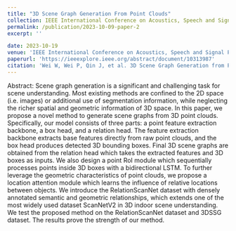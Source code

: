 ```yaml
---
title: "3D Scene Graph Generation From Point Clouds"
collection: IEEE International Conference on Acoustics, Speech and Signal Processing (ICASSP)
permalink: /publication/2023-10-09-paper-2
excerpt: ''

date: 2023-10-19
venue: 'IEEE International Conference on Acoustics, Speech and Signal Processing (ICASSP)'
paperurl: 'https://ieeexplore.ieee.org/abstract/document/10313987'
citation: 'Wei W, Wei P, Qin J, et al. 3D Scene Graph Generation from Point Clouds[J]. IEEE Transactions on Multimedia, 2023.'
---
```


Abstract: Scene graph generation is a significant and challenging task for scene understanding. 
Most existing methods are confined to the 2D space (i.e. images) or additional use of segmentation information, 
while neglecting the richer spatial and geometric information of 3D space. In this paper, we propose a novel method to generate scene graphs from 3D point clouds. 
Specifically, our model consists of three parts: a point feature extraction backbone, 
a box head, and a relation head. The feature extraction backbone extracts base features directly from raw point clouds, 
and the box head produces detected 3D bounding boxes. Final 3D scene graphs are obtained from the relation head which takes the extracted features and 3D boxes as inputs. 
We also design a point RoI module which sequentially processes points inside 3D boxes with a bidirectional LSTM. To further leverage the geometric characteristics of point clouds, 
we propose a location attention module which learns the influence of relative locations between objects.
We introduce the RelationScanNet dataset with densely annotated semantic and geometric relationships, 
which extends one of the most widely used dataset ScanNetV2 in 3D indoor scene understanding. 
We test the proposed method on the RelationScanNet dataset and 3DSSG dataset. 
The results prove the strength of our method.
